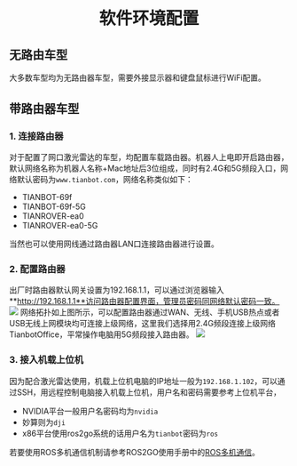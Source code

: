 <p style="font-size:30px ; font-weight:bolder; text-align:center">软件环境配置</p>

## **无路由车型**  

大多数车型均为无路由器车型，需要外接显示器和键盘鼠标进行WiFi配置。

## **带路由器车型**

###  **1. 连接路由器**

对于配置了网口激光雷达的车型，均配置车载路由器。机器人上电即开启路由器，默认网络名称为机器人名称+Mac地址后3位组成，同时有2.4G和5G频段入口，网络默认密码为`www.tianbot.com`，网络名称类似如下：
- TIANBOT-69f
- TIANBOT-69f-5G
- TIANROVER-ea0
- TIANROVER-ea0-5G

当然也可以使用网线通过路由器LAN口连接路由器进行设置。

### **2. 配置路由器**
出厂时路由器默认网关设置为192.168.1.1，可以通过浏览器输入**http://192.168.1.1**访问路由器配置界面，管理员密码同网络默认密码一致。
![](https://tianbot-pic.oss-cn-beijing.aliyuncs.com/tianbot/202110212121076.webp)
网络拓扑如上图所示，可以配置路由器通过WAN、无线、手机USB热点或者USB无线上网模块均可连接上级网络，这里我们选择用2.4G频段连接上级网络TianbotOffice，平常操作电脑用5G频段接入路由器。
![](https://tianbot-pic.oss-cn-beijing.aliyuncs.com/tianbot/202110212121988.webp)

### **3. 接入机载上位机**
因为配合激光雷达使用，机载上位机电脑的IP地址一般为`192.168.1.102`，可以通过SSH，用远程控制电脑接入机载上位机，用户名和密码需要参考上位机平台，
- NVIDIA平台一般用户名密码均为`nvidia`
- 妙算则为`dji`
- x86平台使用ros2go系统的话用户名为`tianbot`密码为`ros`

若要使用ROS多机通信机制请参考ROS2GO使用手册中的[ROS多机通信](/use_guide/ros2go/ros/multi_machine_communicate)。